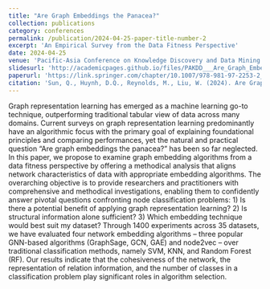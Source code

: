 ```yaml
---
title: "Are Graph Embeddings the Panacea?"
collection: publications
category: conferences
permalink: /publication/2024-04-25-paper-title-number-2
excerpt: 'An Empirical Survey from the Data Fitness Perspective'
date: 2024-04-25
venue: 'Pacific-Asia Conference on Knowledge Discovery and Data Mining'
slidesurl: 'http://academicpages.github.io/files/PAKDD___Are_Graph_Embeddings_the_Panacea_.pdf'
paperurl: 'https://link.springer.com/chapter/10.1007/978-981-97-2253-2_32'
citation: 'Sun, Q., Huynh, D.Q., Reynolds, M., Liu, W. (2024). Are Graph Embeddings the Panacea?. In: Yang, DN., Xie, X., Tseng, V.S., Pei, J., Huang, JW., Lin, J.CW. (eds) Advances in Knowledge Discovery and Data Mining. PAKDD 2024. Lecture Notes in Computer Science(), vol 14646. Springer, Singapore. https://doi.org/10.1007/978-981-97-2253-2_32'
---
```


Graph representation learning has emerged as a machine learning go-to technique, outperforming traditional tabular view
of data across many domains. Current surveys on graph representation learning predominantly have an algorithmic focus
with the primary goal of explaining foundational principles and comparing performances, yet the natural and practical
question “Are graph embeddings the panacea?” has been so far neglected. In this paper, we propose to examine graph
embedding algorithms from a data fitness perspective by offering a methodical analysis that aligns network
characteristics of data with appropriate embedding algorithms. The overarching objective is to provide researchers and
practitioners with comprehensive and methodical investigations, enabling them to confidently answer pivotal questions
confronting node classification problems: 1) Is there a potential benefit of applying graph representation learning? 2)
Is structural information alone sufficient? 3) Which embedding technique would best suit my dataset? Through 1400
experiments across 35 datasets, we have evaluated four network embedding algorithms – three popular GNN-based
algorithms (GraphSage, GCN, GAE) and node2vec – over traditional classification methods, namely SVM, KNN, and Random
Forest (RF). Our results indicate that the cohesiveness of the network, the representation of relation information, and
the number of classes in a classification problem play significant roles in algorithm selection.